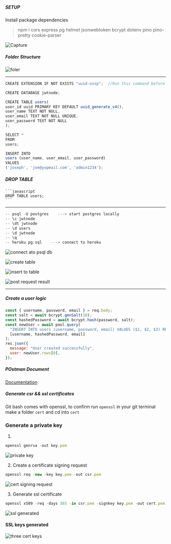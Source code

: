 ##### SETUP

Install package dependencies

> npm i cors express pg helmet jsonwebtoken bcrypt dotenv pino pino-pretty cookie-parser

![Capture](https://user-images.githubusercontent.com/70065792/163389925-8b99fc0d-1b9f-4bd8-9bda-24c4ea36c591.PNG)

##### Folder Structure

![foler](https://user-images.githubusercontent.com/70065792/163390450-9ed85636-4ef4-4c6f-b023-8caa7d8f1ff7.PNG)

---

```javascript
CREATE EXTENSION IF NOT EXISTS "uuid-ossp";  //Run this command before Creating your table

CREATE DATABASE jwtnode;

CREATE TABLE users(
user_id uuid PRIMARY KEY DEFAULT uuid_generate_v4(),
user_name TEXT NOT NULL,
user_email TEXT NOT NULL UNIQUE,
user_password TEXT NOT NULL
);

SELECT *
FROM
users;

INSERT INTO
users (user_name, user_email, user_password)
VALUES
('joseph', 'joe@yopmail.com', 'admin1234');
```

##### DROP TABLE

    ```javascript
    DROP TABLE users;
    ```

---

```javascript
-- psql -U postgres    ---> start postgres locally
-- \c jwtnode
-- \dt jwtnode
-- \d users
-- \d jwtnode
-- \q
-- heroku pg:sql    ---> connect to heroku

```

![connect ato psql db](https://user-images.githubusercontent.com/70065792/163390008-6822a10f-6468-4706-8ef8-d101ac7d94b6.PNG)

![create table](https://user-images.githubusercontent.com/70065792/163390040-246c3f73-1cce-4c85-8e0f-a1710f48f5f2.PNG)

![insert to table](https://user-images.githubusercontent.com/70065792/163390098-78ce706c-b0fb-4e4e-ac63-f0fe69b3ee7a.PNG)

![post request result](https://user-images.githubusercontent.com/70065792/163390130-9ef0ffca-b2b3-4565-ac83-549117d265d0.PNG)

---

##### Create a user logic

```javascript
const { username, password, email } = req.body;
const salt = await bcrypt.genSalt(10);
const hashedPassword = await bcrypt.hash(password, salt);
const newUser = await pool.query(
  "INSERT INTO users (username, password, email) VALUES ($1, $2, $3) RETURNING *",
  [username, hashedPassword, email]
);
res.json({
  message: "User created successfully",
  user: newUser.rows[0],
});
```

##### POstman Document

[Documentation](https://documenter.getpostman.com/view/15544476/Uyr4KLBi)

##### Generate csr && ssl certificates

Git bash comes with openssl, to confirm run `openssl` in your git terminal
make a folder `cert` and cd into `cert`

### Generate a private key

1.

```javascript
openssl genrsa -out key.pem
```
![private key](https://user-images.githubusercontent.com/70065792/163576762-144c09dd-84f2-46ea-b7b4-527417f94b8e.PNG)

2. Create a certificate signing request

```javascript
openssl req -new -key key.pem -out csr.pem
```
![cert signing request](https://user-images.githubusercontent.com/70065792/163576782-aecc11a5-8a6b-455e-aa3d-703e5ef384b8.PNG)

3. Generate ssl certificate

```javascript
openssl x509 -req -days 365 -in csr.pem -signkey key.pem -out cert.pem
```
![ssl generated](https://user-images.githubusercontent.com/70065792/163576882-f712eeed-ed86-4e79-974c-9ac5fa164af5.PNG)


#### SSL keys generated
![three cert keys](https://user-images.githubusercontent.com/70065792/163576811-2cffb18a-8f4d-4da2-a5a1-7942dfc481c4.PNG)


